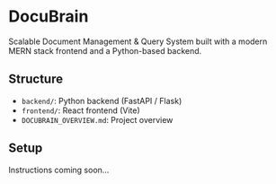 # DocuBrain

Scalable Document Management & Query System built with a modern MERN stack frontend and a Python-based backend.

## Structure

- `backend/`: Python backend (FastAPI / Flask)
- `frontend/`: React frontend (Vite)
- `DOCUBRAIN_OVERVIEW.md`: Project overview

## Setup

Instructions coming soon...
